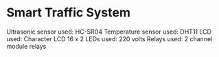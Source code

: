 # Smart Traffic System
 
Ultrasonic sensor used: HC-SR04
Temperature sensor used: DHT11
LCD used: Character LCD 16 x 2
LEDs used: 220 volts
Relays used: 2 channel module relays
